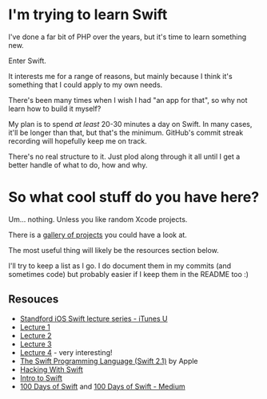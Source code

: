 # I'm trying to learn Swift

I've done a far bit of PHP over the years, but it's time to learn something new. 

Enter Swift.

It interests me for a range of reasons, but mainly because I think it's something that I could apply to my own needs.

There's been many times when I wish I had "an app for that", so why not learn how to build it myself?

My plan is to spend *at least* 20-30 minutes a day on Swift. In many cases, it'll be longer than that, but that's the minimum. GitHub's commit streak recording will hopefully keep me on track.

There's no real structure to it. Just plod along through it all until I get a better handle of what to do, how and why.

# So what cool stuff do you have here?

Um... nothing. Unless you like random Xcode projects. 

There is a [gallery of projects](./Gallery) you could have a look at.

The most useful thing will likely be the resources section below. 

I'll try to keep a list as I go. I do document them in my commits (and sometimes code) but probably easier if I keep them in the README too :)

## Resouces

* [Standford iOS Swift lecture series - iTunes U](https://itunes.apple.com/au/course/developing-ios-8-apps-swift/id961180099)
 * [Lecture 1](https://www.youtube.com/watch?v=GOEPVM5OzJk)
 * [Lecture 2](https://www.youtube.com/watch?v=QLJtT7eSykg)
 * [Lecture 3](https://www.youtube.com/watch?v=OJUsghbtbF8)
 * [Lecture 4](https://www.youtube.com/watch?v=KSkPE_-gBkc) - very interesting!
* [The Swift Programming Language (Swift 2.1)](https://itunes.apple.com/us/book/swift-programming-language/id881256329) by Apple
* [Hacking With Swift](https://www.hackingwithswift.com/)
 * [Intro to Swift](https://www.hackingwithswift.com/read/0/overview/)
* [100 Days of Swift](http://samvlu.com/) and [100 Days of Swift - Medium](https://medium.com/@samvlu/100-days-of-swift-736d45a19b63)
